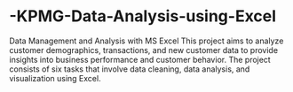 # -KPMG-Data-Analysis-using-Excel
 Data Management and Analysis with MS Excel
 This project aims to analyze customer demographics, transactions, and new customer data to provide insights into business
 performance and customer behavior. The project consists of six tasks that involve data cleaning, data analysis, and visualization using
 Excel.
